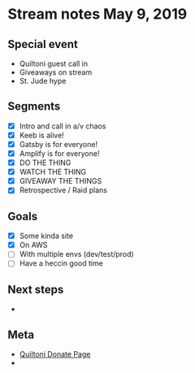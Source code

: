 # Stream notes May 9, 2019

## Special event

- Quiltoni guest call in
- Giveaways on stream
- St. Jude hype

## Segments

- [x] Intro and call in a/v chaos
- [x] Keeb is alive!
- [x] Gatsby is for everyone!
- [x] Amplify is for everyone!
- [x] DO THE THING
- [x] WATCH THE THING
- [x] GIVEAWAY THE THINGS
- [x] Retrospective / Raid plans

## Goals

- [x] Some kinda site
- [x] On AWS
- [ ] With multiple envs (dev/test/prod)
- [ ] Have a heccin good time

## Next steps

-

## Meta

- [Quiltoni Donate Page](https://tiltify.com/@quiltoni/quiltoni-2019-playlive-campaign)
-
